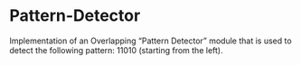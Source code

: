 # Pattern-Detector
Implementation of an Overlapping “Pattern Detector” module that is used to detect the following pattern: 11010 (starting from the left).
